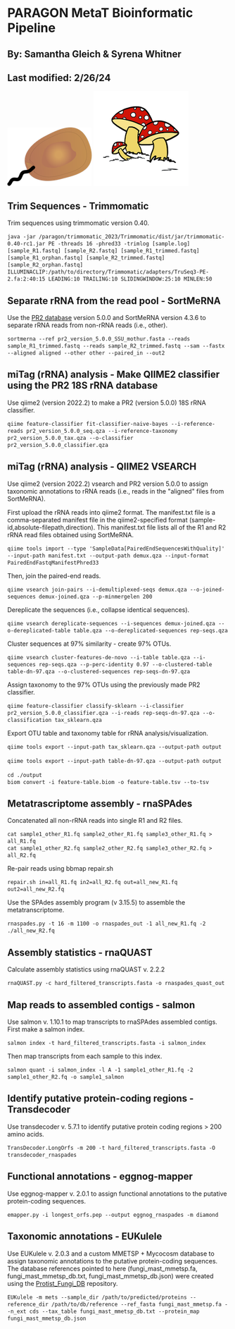 # PARAGON MetaT Bioinformatic Pipeline
## By: Samantha Gleich & Syrena Whitner  
## Last modified: 2/26/24

![](static/protist.png)
![](static/fungi.tiff)

## Trim Sequences - Trimmomatic
Trim sequences using trimmomatic version 0.40.
```
java -jar /paragon/trimmomatic_2023/Trimmomatic/dist/jar/trimmomatic-0.40-rc1.jar PE -threads 16 -phred33 -trimlog [sample.log] [sample_R1.fastq] [sample_R2.fastq] [sample_R1_trimmed.fastq] [sample_R1_orphan.fastq] [sample_R2_trimmed.fastq] [sample_R2_orphan.fastq] ILLUMINACLIP:/path/to/directory/Trimmomatic/adapters/TruSeq3-PE-2.fa:2:40:15 LEADING:10 TRAILING:10 SLIDINGWINDOW:25:10 MINLEN:50
```
## Separate rRNA from the read pool - SortMeRNA
Use the [PR2 database](https://pr2-database.org) version 5.0.0 and SortMeRNA version 4.3.6 to separate rRNA reads from non-rRNA reads (i.e., other).
```
sortmerna --ref pr2_version_5.0.0_SSU_mothur.fasta --reads sample_R1_trimmed.fastq --reads sample_R2_trimmed.fastq --sam --fastx --aligned aligned --other other --paired_in --out2
```
## miTag (rRNA) analysis - Make QIIME2 classifier using the PR2 18S rRNA database
Use qiime2 (version 2022.2) to make a PR2 (version 5.0.0) 18S rRNA classifier.  
```
qiime feature-classifier fit-classifier-naive-bayes --i-reference-reads pr2_version_5.0.0_seq.qza --i-reference-taxonomy pr2_version_5.0.0_tax.qza --o-classifier pr2_version_5.0.0_classifier.qza
```
## miTag (rRNA) analysis - QIIME2 VSEARCH
Use qiime2 (version 2022.2) vsearch and PR2 version 5.0.0 to assign taxonomic annotations to rRNA reads (i.e., reads in the "aligned" files from SortMeRNA).  
  
First upload the rRNA reads into qiime2 format. The manifest.txt file is a comma-separated manifest file in the qiime2-specified format (sample-id,absolute-filepath,direction). This manifest.txt file lists all of the R1 and R2 rRNA read files obtained using SortMeRNA.
```
qiime tools import --type 'SampleData[PairedEndSequencesWithQuality]' --input-path manifest.txt --output-path demux.qza --input-format PairedEndFastqManifestPhred33
```
Then, join the paired-end reads.
```
qiime vsearch join-pairs --i-demultiplexed-seqs demux.qza --o-joined-sequences demux-joined.qza --p-minmergelen 200
```
Dereplicate the sequences (i.e., collapse identical sequences).
```
qiime vsearch dereplicate-sequences --i-sequences demux-joined.qza --o-dereplicated-table table.qza --o-dereplicated-sequences rep-seqs.qza
```
Cluster sequences at 97% similarity - create 97% OTUs.
```
qiime vsearch cluster-features-de-novo --i-table table.qza --i-sequences rep-seqs.qza --p-perc-identity 0.97 --o-clustered-table table-dn-97.qza --o-clustered-sequences rep-seqs-dn-97.qza
```
Assign taxonomy to the 97% OTUs using the previously made PR2 classifier. 
```
qiime feature-classifier classify-sklearn --i-classifier pr2_version_5.0.0_classifier.qza --i-reads rep-seqs-dn-97.qza --o-classification tax_sklearn.qza
```
Export OTU table and taxonomy table for rRNA analysis/visualization. 
```
qiime tools export --input-path tax_sklearn.qza --output-path output

qiime tools export --input-path table-dn-97.qza --output-path output

cd ./output
biom convert -i feature-table.biom -o feature-table.tsv --to-tsv
```
## Metatrascriptome assembly - rnaSPAdes
Concatenated all non-rRNA reads into single R1 and R2 files.
```
cat sample1_other_R1.fq sample2_other_R1.fq sample3_other_R1.fq > all_R1.fq  
cat sample1_other_R2.fq sample2_other_R2.fq sample3_other_R2.fq > all_R2.fq
```
Re-pair reads using bbmap repair.sh
```
repair.sh in=all_R1.fq in2=all_R2.fq out=all_new_R1.fq out2=all_new_R2.fq
```
Use the SPAdes assembly program (v 3.15.5) to assemble the metatranscriptome.
```
rnaspades.py -t 16 -m 1100 -o rnaspades_out -1 all_new_R1.fq -2 ./all_new_R2.fq 
```
## Assembly statistics - rnaQUAST
Calculate assembly statistics using rnaQUAST v. 2.2.2
```
rnaQUAST.py -c hard_filtered_transcripts.fasta -o rnaspades_quast_out
```
## Map reads to assembled contigs - salmon
Use salmon v. 1.10.1 to map transcripts to rnaSPAdes assembled contigs. First make a salmon index.
```
salmon index -t hard_filtered_transcripts.fasta -i salmon_index
```
Then map transcripts from each sample to this index. 
```
salmon quant -i salmon_index -l A -1 sample1_other_R1.fq -2 sample1_other_R2.fq -o sample1_salmon
```
## Identify putative protein-coding regions - Transdecoder
Use transdecoder v. 5.7.1 to identify putative protein coding regions > 200 amino acids. 
```
TransDecoder.LongOrfs -m 200 -t hard_filtered_transcripts.fasta -O transdecoder_rnaspades
```
## Functional annotations - eggnog-mapper
Use eggnog-mapper v. 2.0.1 to assign functional annotations to the putative protein-coding sequences. 
```
emapper.py -i longest_orfs.pep --output eggnog_rnaspades -m diamond
```
## Taxonomic annotations - EUKulele
Use EUKulele v. 2.0.3 and a custom MMETSP + Mycocosm database to assign taxonomic annotations to the putative protein-coding sequences. The database references pointed to here (fungi_mast_mmetsp.fa, fungi_mast_mmetsp_db.txt, fungi_mast_mmetsp_db.json) were created using the [Protist_Fungi_DB](https://github.com/sgleich/Protist_Fungi_DB) repository.
```
EUKulele -m mets --sample_dir /path/to/predicted/proteins --reference_dir /path/to/db/reference --ref_fasta fungi_mast_mmetsp.fa --n_ext cds --tax_table fungi_mast_mmetsp_db.txt --protein_map fungi_mast_mmetsp_db.json
```
